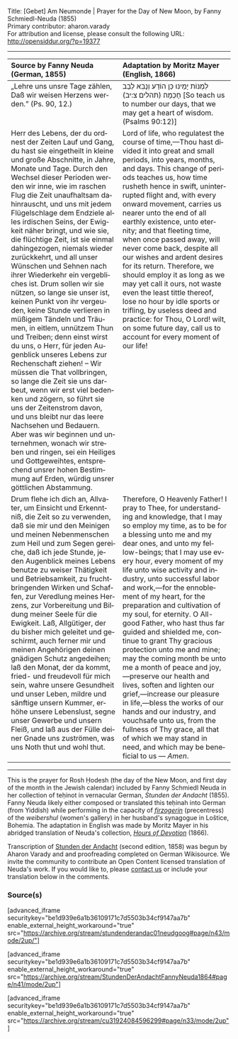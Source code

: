<html>
<head></head>
<body>
Title: [Gebet] Am Neumonde | Prayer for the Day of New Moon, by Fanny Schmiedl-Neuda (1855)<br />
Primary contributor: aharon.varady<br />
For attribution and license, please consult the following URL: <a href="http://opensiddur.org/?p=19377">http://opensiddur.org/?p=19377</a>
<p />
<hr />

<table style="margin-left: auto;margin-right: auto;" class="draggable">
<thead><tr><th id="x" style="text-align: left;">Source by Fanny Neuda (German, 1855)</th><th style="text-align: left;">Adaptation by Moritz Mayer (English, 1866)</th></tr></thead>
<tbody>
<tr><td style="vertical-align:top;" width="50%">
<div class="german" lang="de">
„Lehre uns unsre Tage zählen, 
Daß wir weisen Herzens werden.” 
(Ps. 90, 12.) 
</span></div></td>

<td style="vertical-align:top;" width="50%">
<div class="english" lang="en">
<span class="liturgy" lang="he">לִמְנוֹת יָמֵינוּ כֵּן הוֹדַע וְנָבִא לְבַב חָכְמָה׃</span> <span class="citation">(תהלים צ:יב)</span>
[So teach us to number our days, that we may get a heart of wisdom. (Psalms 90:12)]
</span></div></td></tr>


<tr><td style="vertical-align:top;" width="50%">
<div class="german" lang="de">
Herr des Lebens, der du ordnest der Zeiten Lauf und Gang, du hast sie eingetheilt in kleine und große Abschnitte, in Jahre, Monate und Tage. Durch den Wechsel dieser Perioden werden wir inne, wie im raschen Flug die Zeit unaufhaltsam dahinrauscht, und uns mit jedem Flügelschlage dem Endziele alles irdischen Seins, der Ewigkeit näher bringt, und wie sie, die flüchtige Zeit, ist sie einmal dahingezogen, niemals wieder zurückkehrt, und all unser Wünschen und Sehnen nach ihrer Wiederkehr ein vergebliches ist. Drum sollen wir sie nützen, so lange sie unser ist, keinen Punkt von ihr vergeuden, keine Stunde verlieren in müßigem Tändeln und Träumen, in eitlem, unnützem Thun und Treiben; denn einst wirst du uns, o Herr, für jeden Augenblick unseres Lebens zur Rechenschaft ziehen! – Wir müssen die That vollbringen, so lange die Zeit sie uns darbeut, wenn wir erst viel bedenken und zögern, so führt sie uns der Zeitenstrom davon, und uns bleibt nur das leere Nachsehen und Bedauern. Aber was wir beginnen und unternehmen, wonach wir streben und ringen, sei ein Heiliges und Gottgeweihtes, entsprechend unsrer hohen Bestimmung auf Erden, würdig unsrer göttlichen Abstammung. 
</span></div></td>

<td style="vertical-align:top;" width="50%">
<div class="english" lang="en">
Lord of life, who regulatest the course of time,—Thou hast divided it into great and small periods, into years, months, and days. This change of periods teaches us, how time rusheth hence in swift, uninterrupted flight and, with every onward movement, carries us nearer unto the end of all earthly existence, unto eternity; and that fleeting time, when once passed away, will never come back, despite all our wishes and ardent desires for its return. Therefore, we should employ it as long as we may yet call it ours, not waste even the least tittle thereof, lose no hour by idle sports or trifling, by useless deed and practice: for Thou, O Lord! wilt, on some future day, call us to account for every moment of our life!
</span></div></td></tr>


<tr><td style="vertical-align:top;" width="50%">
<div class="german" lang="de">
Drum flehe ich dich an, Allvater, um Einsicht und Erkenntniß, die Zeit so zu verwenden, daß sie mir und den Meinigen und meinen Nebenmenschen zum Heil und zum Segen gereiche, daß ich jede Stunde, jeden Augenblick meines Lebens benutze zu weiser Thätigkeit und Betriebsamkeit, zu fruchtbringenden Wirken und Schaffen, zur Veredlung meines Herzens, zur Vorbereitung und Bildung meiner Seele für die Ewigkeit. Laß, Allgütiger, der du bisher mich geleitet und geschirmt, auch ferner mir und meinen Angehörigen deinen gnädigen Schutz angedeihen; laß den Monat, der da kommt, fried- und freudevoll für mich sein, wahre unsere Gesundheit und unser Leben, mildre und sänftige unsern Kummer, erhöhe unsere Lebenslust, segne unser Gewerbe und unsern Fleiß, und laß aus der Fülle deiner Gnade uns zuströmen, was uns Noth thut und wohl thut. 
</span></div></td>

<td style="vertical-align:top;" width="50%">
<div class="english" lang="en">
Therefore, O Heavenly Father! I pray to Thee, for understanding and knowledge, that I may so employ my time, as to be for a blessing unto me and my dear ones, and unto my fellow-beings; that I may use every hour, every moment of my life unto wise activity and industry, unto successful labor and work,—for the ennoblement of my heart, for the preparation and cultivation of my soul, for eternity. O All-good Father, who hast thus far guided and shielded me, continue to grant Thy gracious protection unto me and mine; may the coming month be unto me a month of peace and joy,—preserve our health and lives, soften and lighten our grief,—increase our pleasure in life,—bless the works of our hands and our industry, and vouchsafe unto us, from the fullness of Thy grace, all that of which we may stand in need, and which may be beneficial to us — <em>Amen</em>.
</span></div></td></tr>
</tbody></table>

<hr />

This is the prayer for Rosh Ḥodesh (the day of the New Moon, and first day of the month in the Jewish calendar) included by Fanny Schmiedl Neuda in her collection of teḥinot in vernacular German, <em>Stunden der Andacht</em> (1855). Fanny Neuda likely either composed or translated this teḥinah into German (from Yiddish) while performing in the capacity of <a href="https://en.wikipedia.org/wiki/Firzogerin"><em>firzogerin</em></a> (precentress) of the <em>weibershul</em> (women's gallery) in her husband's synagogue in Loštice, Bohemia. The adaptation in English was made by Moritz Mayer in his abridged translation of Neuda's collection, <em><a href="https://opensiddur.org/compilations/tkhines/an-abridged-english-translation-of-fanny-neudas-stunden-der-andacht-by-moritz-mayer-1866/">Hours of Devotion</a></em> (1866).

Transcription of <a href="https://opensiddur.org/prayers-for/tkhines/stunden-der-andacht-hours-of-devotion-by-fanny-schmiedl-neuda/">Stunden der Andacht</a> (second edition, 1858) was begun by Aharon Varady and and proofreading completed on German Wikisource. We invite the community to contribute an Open Content licensed translation of Neuda's work. If you would like to, please <a href="https://opensiddur.org/contact/">contact us</a> or include your translation below in the comments.

<h3>Source(s)</h3>

[advanced_iframe securitykey="be1d939e6a1b36109171c7d5503b34cf9147aa7b" enable_external_height_workaround="true" src="https://archive.org/stream/stundenderandac01neudgoog#page/n43/mode/2up/"]

[advanced_iframe securitykey="be1d939e6a1b36109171c7d5503b34cf9147aa7b" enable_external_height_workaround="true" src="https://archive.org/stream/StundenDerAndachtFannyNeuda1864#page/n41/mode/2up"]

[advanced_iframe securitykey="be1d939e6a1b36109171c7d5503b34cf9147aa7b" enable_external_height_workaround="true" src="https://archive.org/stream/cu31924084596299#page/n33/mode/2up"]
</body>
</html>